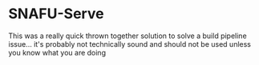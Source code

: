 # SNAFU-Serve
This was a really quick thrown together solution to solve a build pipeline issue... it's probably not technically sound and should not be used unless you know what you are doing
